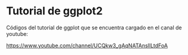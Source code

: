 # Tutorial de ggplot2
 
 Códigos del tutorial de ggplot que se encuentra cargado en el canal de youtube:
 
https://www.youtube.com/channel/UCQkw3_gAqNATAnsIlLtdFoA
